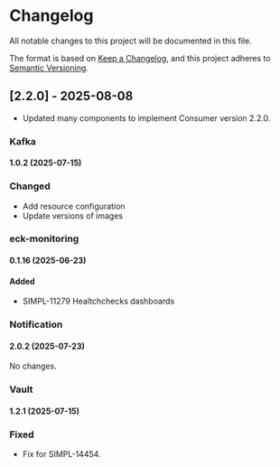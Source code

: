 # Changelog
All notable changes to this project will be documented in this file.

The format is based on [Keep a Changelog](https://keepachangelog.com/en/1.0.0/),
and this project adheres to [Semantic Versioning](https://semver.org/spec/v2.0.0.html).

## [2.2.0] - 2025-08-08
- Updated many components to implement Consumer version 2.2.0.


### Kafka

#### 1.0.2 (2025-07-15)

### Changed
- Add resource configuration
- Update versions of images


### eck-monitoring

#### 0.1.16 (2025-06-23)

#### Added
- SIMPL-11279 Healtchchecks dashboards


### Notification

#### 2.0.2 (2025-07-23)
No changes.


### Vault

#### 1.2.1 (2025-07-15)

### Fixed
- Fix for SIMPL-14454.